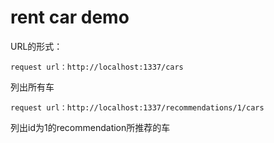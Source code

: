 # rent car demo

URL的形式：

`request url：http://localhost:1337/cars`

列出所有车

`request url：http://localhost:1337/recommendations/1/cars`

列出id为1的recommendation所推荐的车
